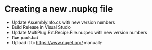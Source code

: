 # Creating a new .nupkg file

* Update AssemblyInfo.cs with new version numbers
* Build Release in Visual Studio
* Update MultiPlug.Ext.Recipe.File.nuspec with new version numbers
* Run pack.bat
* Upload it to https://www.nuget.org/ manually
